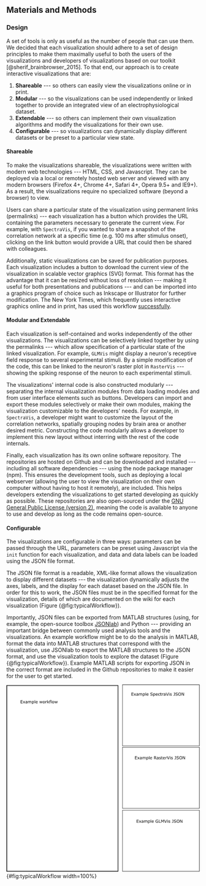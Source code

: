 ## Materials and Methods

### Design
A set of tools is only as useful as the number of people that can use them. We decided that each visualization should adhere to a set of design principles to make them maximally useful to both the users of the visualizations and developers of visualizations based on our toolkit [@sherif_brainbrowser_2015]. To that end, our approach is to create interactive visualizations that are:

1. **Shareable** --- so others can easily view the visualizations online or in print.
2. **Modular** --- so the visualizations can be used independently or linked together to provide an integrated view of an electrophysiological dataset.
3. **Extendable** --- so others can implement their own visualization algorithms and modify the visualizations for their own use.
4. **Configurable** --- so visualizations can dynamically display different datasets or be preset to a particular view state.

#### Shareable
To make the visualizations shareable, the visualizations were written with modern web technologies --- HTML, CSS, and Javascript. They can be deployed via a local or remotely hosted web server and viewed with any modern browsers (Firefox 4+, Chrome 4+, Safari 4+, Opera 9.5+ and IE9+). As a result, the visualizations require no specialized software (beyond a browser) to view.

Users can share a particular state of the visualization using permanent links (permalinks) --- each visualization has a button which provides the URL containing the parameters necessary to generate the current view. For example, with `SpectraVis`, if you wanted to share a snapshot of the correlation network at a specific time (e.g. 100 ms after stimulus onset), clicking on the link button would provide a URL that could then be shared with colleagues.

Additionally, static visualizations can be saved for publication purposes. Each visualization includes a button to  download the current view of the visualization in scalable vector graphics (SVG) format. This format has the advantage that it can be resized without loss of resolution --- making it useful for both presentations and publications --- and can be imported into a graphics program of choice such as Inkscape or Illustrator for further modification. The New York Times, which frequently uses interactive graphics online and in print, has used this workflow  [successfully](http://chartsnthings.tumblr.com/post/47670081904/climate-change-crowbars-and-strikeouts).

#### Modular and Extendable
Each visualization is self-contained and works independently of the other visualizations. The visualizations can be selectively linked together by using the  permalinks --- which allow specification of a particular state of the linked visualization. For example, `GLMVis` might display a neuron's receptive field response to several experimental stimuli. By a simple modification of the code, this can be linked to the neuron's raster plot in `RasterVis` --- showing the spiking response of the neuron to each experimental stimuli.

The visualizations' internal code is also constructed modularly --- separating the internal visualization modules from data loading modules and from user interface elements such as buttons. Developers can import and export these modules selectively or make their own modules, making the visualization customizable to the developers' needs. For example, in `SpectraVis`, a developer might want to customize the layout of the correlation networks, spatially grouping nodes by brain area or another desired metric. Constructing the code modularly allows a developer to implement this new layout without interring with the rest of the code internals.

Finally, each visualization has its own online software repository. The repositories are hosted on Github and can be downloaded and installed --- including all software dependencies --- using the node package manager (npm). This ensures the development tools, such as deploying a local webserver (allowing the user to view the visualization on their own computer without having to host it remotely), are included. This helps developers extending the visualizations to get started developing as quickly as possible. These repositories are also open-sourced under the [GNU General Public License (version 2)](http://www.gnu.org/licenses/old-licenses/gpl-2.0.en.html), meaning the code is available to anyone to use and develop as long as the code remains open-source.

#### Configurable
The visualizations are configurable in three ways: parameters can be passed through the URL, parameters can be preset using Javascript via the `init` function for each visualization, and data and data labels can be loaded using the JSON file format.

The JSON file format is a readable, XML-like format allows the visualization to display different datasets --- the visualization dynamically adjusts the axes, labels, and the display for each dataset based on the JSON file. In order for this to work, the JSON files must be in the specified format for the visualization, details of which are documented on the wiki for each visualization (Figure {@fig:typicalWorkflow}).

Importantly, JSON files can be exported from MATLAB structures (using, for example, the open-source toolbox   [JSONlab](http://www.mathworks.com/matlabcentral/fileexchange/33381-jsonlab--a-toolbox-to-encode-decode-json-files-in-matlab-octave)) and Python --- providing an important bridge between commonly used analysis tools and the visualizations. An example workflow might be to do the analysis in MATLAB, format the data into MATLAB structures that correspond with the visualization, use JSONlab to export the MATLAB structures to the JSON format, and use the visualization tools to explore the dataset (Figure {@fig:typicalWorkflow}). Example MATLAB scripts for exporting JSON in the correct format are included in the Github repositories to make it easier for the user to get started.

![Typical Workflow and File formats.](figures/typicalWorkflow.png){#fig:typicalWorkflow width=100%}
